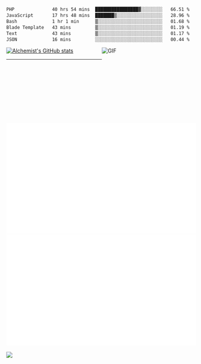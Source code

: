 <!--START_SECTION:waka-->

```text
PHP              40 hrs 54 mins  ████████████████▓░░░░░░░░   66.51 %
JavaScript       17 hrs 48 mins  ███████▒░░░░░░░░░░░░░░░░░   28.96 %
Bash             1 hr 1 min      ▒░░░░░░░░░░░░░░░░░░░░░░░░   01.68 %
Blade Template   43 mins         ▒░░░░░░░░░░░░░░░░░░░░░░░░   01.19 %
Text             43 mins         ▒░░░░░░░░░░░░░░░░░░░░░░░░   01.17 %
JSON             16 mins         ░░░░░░░░░░░░░░░░░░░░░░░░░   00.44 %
```

<!--END_SECTION:waka-->

[![Alchemist's GitHub stats](https://github-readme-stats.vercel.app/api?username=DrMaxis&show_icons=true&theme=outrun&count_private=true)](#)
<img align="right" alt="GIF" src="https://user-images.githubusercontent.com/5355808/139111924-210cc6fa-9fb1-4dac-929d-6324a5836a92.gif" width="250" height="200" />
<hr />

![](https://raw.githubusercontent.com/DrMaxis/github-stats-transparent/output/generated/overview.svg)
![](https://raw.githubusercontent.com/DrMaxis/github-stats-transparent/output/generated/languages.svg)

 
<a href="https://count.getloli.com/"><img src="https://count.getloli.com/get/@:maxis-the-alchemist?theme=rule34"></a>
<!-- https://count.getloli.com/get/@alchemist?theme=rule34 -->
<br>
